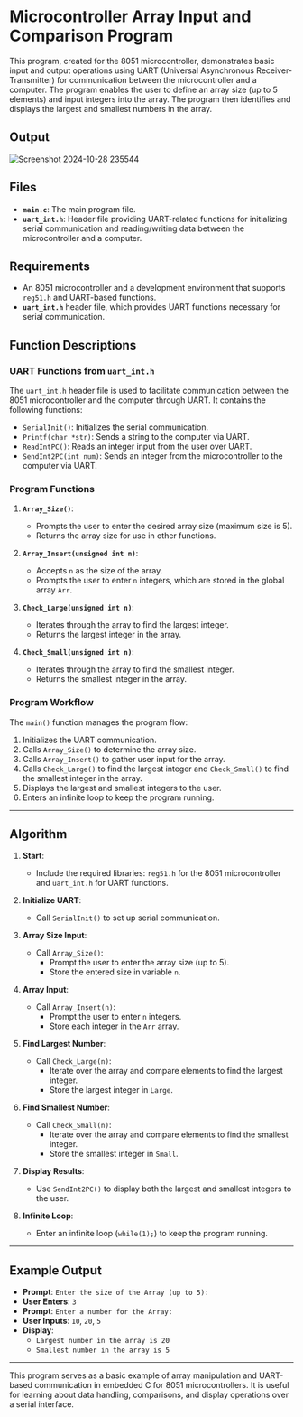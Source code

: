 # Microcontroller Array Input and Comparison Program

This program, created for the 8051 microcontroller, demonstrates basic input and output operations using UART (Universal Asynchronous Receiver-Transmitter) for communication between the microcontroller and a computer. The program enables the user to define an array size (up to 5 elements) and input integers into the array. The program then identifies and displays the largest and smallest numbers in the array.

## Output
![Screenshot 2024-10-28 235544](https://github.com/user-attachments/assets/dcb3303f-5a47-4186-bff7-836cd7e14a42)
## Files
- **`main.c`**: The main program file.
- **`uart_int.h`**: Header file providing UART-related functions for initializing serial communication and reading/writing data between the microcontroller and a computer.

## Requirements
- An 8051 microcontroller and a development environment that supports `reg51.h` and UART-based functions.
- **`uart_int.h`** header file, which provides UART functions necessary for serial communication.

## Function Descriptions

### UART Functions from `uart_int.h`
The `uart_int.h` header file is used to facilitate communication between the 8051 microcontroller and the computer through UART. It contains the following functions:
- `SerialInit()`: Initializes the serial communication.
- `Printf(char *str)`: Sends a string to the computer via UART.
- `ReadIntPC()`: Reads an integer input from the user over UART.
- `SendInt2PC(int num)`: Sends an integer from the microcontroller to the computer via UART.

### Program Functions
1. **`Array_Size()`**:
   - Prompts the user to enter the desired array size (maximum size is 5).
   - Returns the array size for use in other functions.

2. **`Array_Insert(unsigned int n)`**:
   - Accepts `n` as the size of the array.
   - Prompts the user to enter `n` integers, which are stored in the global array `Arr`.

3. **`Check_Large(unsigned int n)`**:
   - Iterates through the array to find the largest integer.
   - Returns the largest integer in the array.

4. **`Check_Small(unsigned int n)`**:
   - Iterates through the array to find the smallest integer.
   - Returns the smallest integer in the array.

### Program Workflow
The `main()` function manages the program flow:
1. Initializes the UART communication.
2. Calls `Array_Size()` to determine the array size.
3. Calls `Array_Insert()` to gather user input for the array.
4. Calls `Check_Large()` to find the largest integer and `Check_Small()` to find the smallest integer in the array.
5. Displays the largest and smallest integers to the user.
6. Enters an infinite loop to keep the program running.

---

## Algorithm

1. **Start**:
   - Include the required libraries: `reg51.h` for the 8051 microcontroller and `uart_int.h` for UART functions.

2. **Initialize UART**:
   - Call `SerialInit()` to set up serial communication.

3. **Array Size Input**:
   - Call `Array_Size()`:
     - Prompt the user to enter the array size (up to 5).
     - Store the entered size in variable `n`.

4. **Array Input**:
   - Call `Array_Insert(n)`:
     - Prompt the user to enter `n` integers.
     - Store each integer in the `Arr` array.

5. **Find Largest Number**:
   - Call `Check_Large(n)`:
     - Iterate over the array and compare elements to find the largest integer.
     - Store the largest integer in `Large`.

6. **Find Smallest Number**:
   - Call `Check_Small(n)`:
     - Iterate over the array and compare elements to find the smallest integer.
     - Store the smallest integer in `Small`.

7. **Display Results**:
   - Use `SendInt2PC()` to display both the largest and smallest integers to the user.

8. **Infinite Loop**:
   - Enter an infinite loop (`while(1);`) to keep the program running.

---

## Example Output

- **Prompt**: `Enter the size of the Array (up to 5):`
- **User Enters**: `3`
- **Prompt**: `Enter a number for the Array:`
- **User Inputs**: `10`, `20`, `5`
- **Display**: 
  - `Largest number in the array is 20`
  - `Smallest number in the array is 5`

---

This program serves as a basic example of array manipulation and UART-based communication in embedded C for 8051 microcontrollers. It is useful for learning about data handling, comparisons, and display operations over a serial interface.
